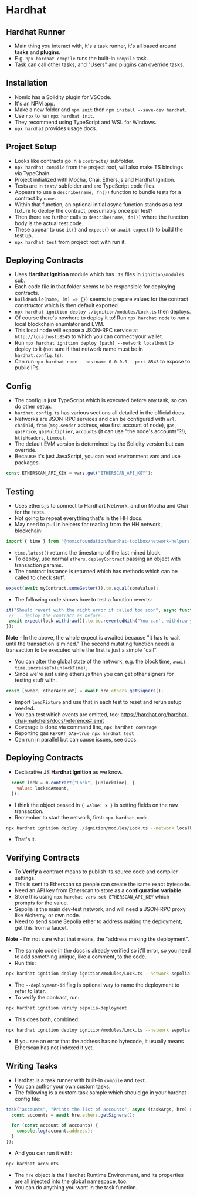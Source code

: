 # Hardhat

## Hardhat Runner

 - Main thing you interact with, it's a task runner, it's all based around **tasks** and **plugins**.
 - E.g. `npx hardhat compile` runs the built-in `compile` task.
 - Task can call other tasks, and "Users" and plugins can override tasks.

## Installation

 - Nomic has a Solidity plugin for VSCode.
 - It's an NPM app.
 - Make a new folder and `npm init` then `npm install --save-dev hardhat`.
 - Use `npx` to run `npx hardhat init`.
 - They recommend using TypeScript and WSL for Windows.
 - `npx hardhat` provides usage docs.

## Project Setup

 - Looks like contracts go in a `contracts/` subfolder.
 - `npx hardhat compile` from the project root, will also make TS bindings via TypeChain.
 - Project initialized with Mocha, Chai, Ethers.js and Hardhat Ignition.
 - Tests are in `test/` subfolder and are TypeScript code files.
 - Appears to use a `describe(name, fn())` function to bundle tests for a contract by `name`.
 - Within that function, an optional initial async function stands as a test fixture to deploy the contract, presumably once per test?
 - Then there are further calls to `describe(name, fn())` where the function body is the actual test code.
 - These appear to use `it()` and `expect()` or `await expect()` to build the test up.
 - `npx hardhat test` from project root with run it.

## Deploying Contracts

 - Uses **Hardhat Ignition** module which has `.ts` files in `ignition/modules` sub.
 - Each code file in that folder seems to be responsible for deploying contracts.
 - `buildModule(name, (m) => {})` seems to prepare values for the contract constructor which is then default exported.
 - `npx hardhat ignition deploy ./ignition/modules/Lock.ts` then deploys.
 - Of course there's nowhere to deploy it to! Run `npx hardhat node` to run a local blockchain enumlator and EVM.
 - This local node will expose a JSON-RPC service at `http://localhost:8545` to which you can connect your wallet.
 - Run `npx hardhat ignition deploy [path] --network localhost` to deploy to it (not sure if that network name must be in `hardhat.config.ts`).
 - Can run `npx hardhat node --hostname 0.0.0.0 --port 8545` to expose to public IPs.

## Config

 - The config is just TypeScript which is executed before any task, so can do other setup.
 - `hardhat.config.ts` has various sections all detailed in the official docs.
 - Networks are JSON-RPC services and can be configured with `url`, `chainId`, `from` (`msg.sender` address, else first account of node), `gas`, `gasPrice`, `gasMultiplier`, `accounts` (it can use "the node's accounts"?!), `httpHeaders`, `timeout`.
 - The default EVM version is determined by the Solidity version but can override.
 - Because it's just JavaScript, you can read environment vars and use packages.

 ```js
 const ETHERSCAN_API_KEY = vars.get("ETHERSCAN_API_KEY");
 ```

## Testing

 - Uses ethers.js to connect to Hardhart Network, and on Mocha and Chai for the tests.
 - Not going to repeat everything that's in the HH docs.
 - May need to pull in helpers for reading from the HH network, blockchain:

 ```js
 import { time } from "@nomicfoundation/hardhat-toolbox/network-helpers";
 ```

 - `time.latest()` returns the timestamp of the last mined block.
 - To deploy, use normal `ethers.deployContract` passing an object with transaction params.
 - The contract instance is returned which has methods which can be called to check stuff.

 ```js
 expect(await myContract.someGetter()).to.equal(someValue);
 ```

 - The following code shows how to test a function reverts:

 ```js
 it("Should revert with the right error if called too soon", async function () {
  // ...deploy the contract as before...
  await expect(lock.withdraw()).to.be.revertedWith("You can't withdraw yet");
});
```

**Note** - In the above, the whole expect is awaited because "it has to wait until the transaction is mined." The second mutating function needs a transaction to be executed while the first is just a simple "call".

 - You can alter the global state of the network, e.g. the block time, `await time.increaseTo(unlockTime);`.
 - Since we're just using ethers.js then you can get other signers for testing stuff with.

```js
const [owner, otherAccount] = await hre.ethers.getSigners();
```

 - Import `loadFixture` and use that in each test to reset and rerun setup needed.
 - You can test which events are emitted, too: https://hardhat.org/hardhat-chai-matchers/docs/reference#.emit
 - Coverage is done via command line, `npx hardhat coverage`
 - Reporting gas `REPORT_GAS=true npx hardhat test`
 - Can run in parallel but can cause issues, see docs.

## Deploying Contracts

 - Declarative JS **Hardhat Ignition** as we know.

```js
  const lock = m.contract("Lock", [unlockTime], {
    value: lockedAmount,
  });
```

 - I think the object passed in `{ value: x }` is setting fields on the raw transaction.
 - Remember to start the network, first: `npx hardhat node`

```bash
npx hardhat ignition deploy ./ignition/modules/Lock.ts --network localhost
```

 - That's it.

## Verifying Contracts

 - To **Verify** a contract means to publish its source code and compiler settings.
 - This is sent to Etherscan so people can create the same exact bytecode.
 - Need an API key from Etherscan to store as a **configuration variable**.
 - Store this using `npx hardhat vars set ETHERSCAN_API_KEY` which prompts for the value.
 - Sepolia is the main dev-test network, and will need a JSON-RPC proxy like Alchemy, or own node.
 - Need to send some Sepolia ether to address making the deployment; get this from a faucet.

**Note** - I'm not sure what that means, the "address making the deployment".

 - The sample code in the docs is already verified so it'll error, so you need to add something unique, like a comment, to the code.
 - Run this:

```bash
npx hardhat ignition deploy ignition/modules/Lock.ts --network sepolia --deployment-id sepolia-deployment
```

 - The `--deployment-id` flag is optional way to name the deployment to refer to later.
 - To verify the contract, run:

```bash
npx hardhat ignition verify sepolia-deployment
```

 - This does both, combined:

```bash
npx hardhat ignition deploy ignition/modules/Lock.ts --network sepolia --verify
```

 - If you see an error that the address has no bytecode, it usually means Etherscan has not indexed it yet.

## Writing Tasks

 - Hardhat is a task runner with built-in `compile` and `test`.
 - You can author your own custom tasks.
 - The following is a custom task sample which should go in your hardhat config file:

```js
task("accounts", "Prints the list of accounts", async (taskArgs, hre) => {
  const accounts = await hre.ethers.getSigners();

  for (const account of accounts) {
    console.log(account.address);
  }
});
```

 - And you can run it with:

```bash
npx hardhat accounts
```

 - The `hre` object is the Hardhat Runtime Environment, and its properties are all injected into the global namespace, too.
 - You can do anything you want in the task function.